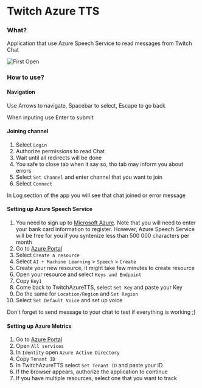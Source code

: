 
# Twitch Azure TTS

### What?

Application that use Azure Speech Service to read messages from Twitch Chat

![First Open](/TwitchAzureTTS/images/FirstOpen.png)

### How to use?

#### Navigation

Use Arrows to navigate, Spacebar to select, Escape to go back

When inputing use Enter to submit

#### Joining channel

1. Select `Login`
2. Authorize permissions to read Chat
3. Wait until all redirects will be done
4. You safe to close tab when it say so, tho tab may inform you about errors
5. Select `Set Channel` and enter channel that you want to join
6. Select `Connect`

In Log section of the app you will see that chat joined or error message

#### Setting up Azure Speech Service

1. You need to sign up to [Microsoft Azure](https://azure.microsoft.com/en-us/). Note that you will need to enter your bank card information to register. However, Azure Speech Service will be free for you if you syntenize less than 500 000 characters per month
2. Go to [Azure Portal](https://portal.azure.com)
3. Select `Create a resource`
4. Select `AI + Machine Learning` > `Speech` > `Create`
5. Create your new resource, it might take few minutes to create resource
6. Open your resource and select `Keys and Endpoint`
7. Copy `Key1`
8. Come back to TwitchAzureTTS, select `Set Key` and paste your Key
9. Do the same for `Location/Region` and `Set Region`
10. Select `Set Default Voice` and set up voice

Don't forget to send message to your chat to test if everything is working ;)

#### Setting up Azure Metrics

1. Go to [Azure Portal](https://portal.azure.com)
2. Open `All services`
3. In `Identity` open `Azure Active Directory`
4. Copy `Tenant ID`
5. In TwitchAzureTTS select `Set Tenant ID` and paste your ID
6. If the browser appears, authorize the application to continue
7. If you have multiple resources, select one that you want to track

